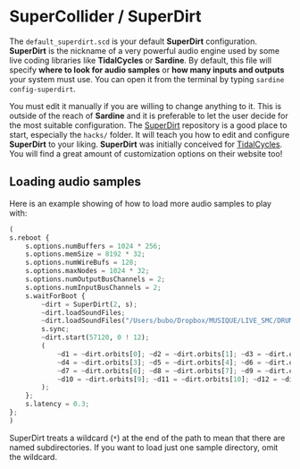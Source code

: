 # SuperCollider / SuperDirt

The `default_superdirt.scd` is your default **SuperDirt** configuration. **SuperDirt** is the nickname of a very powerful audio engine used 
by some live coding libraries like **TidalCycles** or **Sardine**. By default, this file will specify **where to look for audio samples** 
or **how many inputs and outputs** your system must use. You can open it from the terminal by typing `sardine config-superdirt`.

You must edit it manually if you are willing to change anything to it. This is outside of the reach of **Sardine** and it is preferable to let
the user decide for the most suitable configuration. The [SuperDirt](https://github.com/musikinformatik/SuperDirt) repository is a good place
to start, especially the `hacks/` folder. It will teach you how to edit and configure **SuperDirt** to your liking. **SuperDirt** was initially
conceived for [TidalCycles](https://tidalcycles.org/). You will find a great amount of customization options on their website too!

## Loading audio samples

Here is an example showing of how to load more audio samples to play with:

```python
(
s.reboot {
    s.options.numBuffers = 1024 * 256;
    s.options.memSize = 8192 * 32;
    s.options.numWireBufs = 128;
    s.options.maxNodes = 1024 * 32;
    s.options.numOutputBusChannels = 2;
    s.options.numInputBusChannels = 2;
    s.waitForBoot {
        ~dirt = SuperDirt(2, s);
        ~dirt.loadSoundFiles;
        ~dirt.loadSoundFiles("/Users/bubo/Dropbox/MUSIQUE/LIVE_SMC/DRUMS/*");
        s.sync;
        ~dirt.start(57120, 0 ! 12);
        (
            ~d1 = ~dirt.orbits[0]; ~d2 = ~dirt.orbits[1]; ~d3 = ~dirt.orbits[2];
            ~d4 = ~dirt.orbits[3]; ~d5 = ~dirt.orbits[4]; ~d6 = ~dirt.orbits[5];
            ~d7 = ~dirt.orbits[6]; ~d8 = ~dirt.orbits[7]; ~d9 = ~dirt.orbits[8];
            ~d10 = ~dirt.orbits[9]; ~d11 = ~dirt.orbits[10]; ~d12 = ~dirt.orbits[11];
        );
    };
    s.latency = 0.3;
};
)
```

SuperDirt treats a wildcard (`*`) at the end of the path to mean that there are named subdirectories. If you want to load just one sample directory, omit the wildcard.


